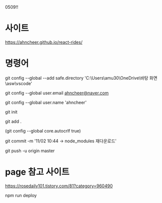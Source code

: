 0509!!

# 사이트 
https://ahncheer.github.io/react-rides/

# 명령어
git config --global --add safe.directory 'C:\Users\amu30\OneDrive\바탕 화면\asw\vscode'

git config --global user.email ahncheer@naver.com

git config --global user.name 'ahncheer'


git init

git add .

(git config --global core.autocrlf true)

git commit -m '11/02 10:44 → node_modules 재다운로드'

git push -u origin master

# page 참고 사이트

https://rosedaily101.tistory.com/81?category=960490

npm run deploy
